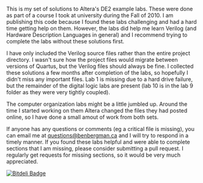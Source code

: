 This is my set of solutions to Altera's DE2 example labs. These were done as part of a course I took at university during the Fall of 2010. I am publishing this code because I found these labs challenging and had a hard time getting help on them. However, the labs did help me learn Verilog (and Hardware Description Languages in general) and I recommend trying to complete the labs without these solutions first.

I have only included the Verilog source files rather than the entire project directory. I wasn't sure how the project files would migrate between versions of Quartus, but the Verilog files should always be fine. I collected these solutions a few months after completion of the labs, so hopefully I didn't miss any important files. Lab 1 is missing due to a hard drive failure, but the remainder of the digital logic labs are present (lab 10 is in the lab 9 folder as they were very tightly coupled). 

The computer organization labs might be a little jumbled up. Around the time I started working on them Altera changed the files they had posted online, so I have done a small amout of work from both sets.

If anyone has any questions or comments (eg a critical file is missing), you can email me at questions@benbergman.ca and I will try to respond in a timely manner. If you found these labs helpful and were able to complete sections that I am missing, please consider submitting a pull request. I regularly get requests for missing sections, so it would be very much appreciated.

[![Bitdeli Badge](https://d2weczhvl823v0.cloudfront.net/BenBergman/alterade2labs_verilog/trend.png)](https://bitdeli.com/free "Bitdeli Badge")
